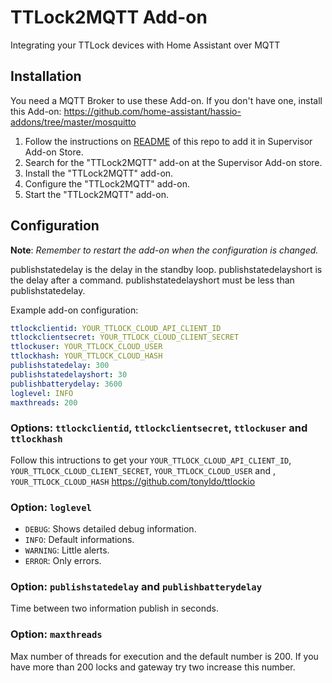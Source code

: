 # TTLock2MQTT Add-on

Integrating your TTLock devices with Home Assistant over MQTT

## Installation

You need a MQTT Broker to use these Add-on. If you don't have one, install this Add-on:
https://github.com/home-assistant/hassio-addons/tree/master/mosquitto

1. Follow the instructions on [README](https://github.com/leofig-rj/tonyldo-hassio-addons/blob/master/README.md) of this repo to add it in Supervisor Add-on Store.
1. Search for the "TTLock2MQTT" add-on at the Supervisor Add-on store.
1. Install the "TTLock2MQTT" add-on.
1. Configure the "TTLock2MQTT" add-on.
1. Start the "TTLock2MQTT" add-on.

## Configuration

**Note**: _Remember to restart the add-on when the configuration is changed._

publishstatedelay is the delay in the standby loop.
publishstatedelayshort is the delay after a command.
publishstatedelayshort must be less than publishstatedelay.

Example add-on configuration:

```yaml
ttlockclientid: YOUR_TTLOCK_CLOUD_API_CLIENT_ID
ttlockclientsecret: YOUR_TTLOCK_CLOUD_CLIENT_SECRET
ttlockuser: YOUR_TTLOCK_CLOUD_USER
ttlockhash: YOUR_TTLOCK_CLOUD_HASH
publishstatedelay: 300
publishstatedelayshort: 30
publishbatterydelay: 3600
loglevel: INFO
maxthreads: 200
```
### Options: `ttlockclientid`,  `ttlockclientsecret`,  `ttlockuser` and `ttlockhash` 

Follow this intructions to get your `YOUR_TTLOCK_CLOUD_API_CLIENT_ID`, `YOUR_TTLOCK_CLOUD_CLIENT_SECRET`, `YOUR_TTLOCK_CLOUD_USER` and , `YOUR_TTLOCK_CLOUD_HASH`
https://github.com/tonyldo/ttlockio

### Option: `loglevel`

- `DEBUG`: Shows detailed debug information.
- `INFO`: Default informations.
- `WARNING`: Little alerts.
- `ERROR`:  Only errors.

### Option: `publishstatedelay` and `publishbatterydelay`

Time between two information publish in seconds.

### Option: `maxthreads`

Max number of threads for execution and the default number is 200. If you have more than 200 locks and gateway try two increase this number.
